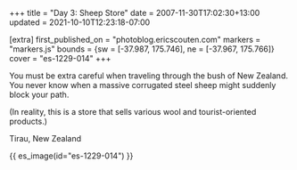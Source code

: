 +++
title = "Day 3: Sheep Store"
date = 2007-11-30T17:02:30+13:00
updated = 2021-10-10T12:23:18-07:00

[extra]
first_published_on = "photoblog.ericscouten.com"
markers = "markers.js"
bounds = {sw = [-37.987, 175.746], ne = [-37.967, 175.766]}
cover = "es-1229-014"
+++

You must be extra careful when traveling through the bush of New Zealand. You never know when a massive corrugated steel sheep might suddenly block your path.

<!-- more -->

(In reality, this is a store that sells various wool and tourist-oriented products.)

Tirau, New Zealand

{{ es_image(id="es-1229-014") }}
